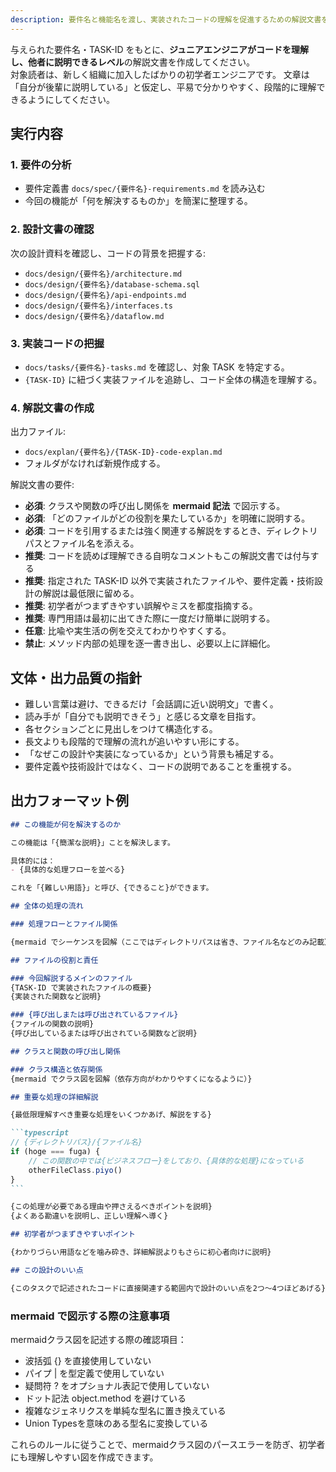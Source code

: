 ```yaml
---
description: 要件名と機能名を渡し、実装されたコードの理解を促進するための解説文書を作成する。
---
```


与えられた要件名・TASK-ID をもとに、**ジュニアエンジニアがコードを理解し、他者に説明できるレベル**の解説文書を作成してください。  
対象読者は、新しく組織に加入したばかりの初学者エンジニアです。
文章は「自分が後輩に説明している」と仮定し、平易で分かりやすく、段階的に理解できるようにしてください。

## 実行内容

### 1. 要件の分析

- 要件定義書 `docs/spec/{要件名}-requirements.md` を読み込む
- 今回の機能が「何を解決するものか」を簡潔に整理する。

### 2. 設計文書の確認

次の設計資料を確認し、コードの背景を把握する:

- `docs/design/{要件名}/architecture.md`
- `docs/design/{要件名}/database-schema.sql`
- `docs/design/{要件名}/api-endpoints.md`
- `docs/design/{要件名}/interfaces.ts`
- `docs/design/{要件名}/dataflow.md`

### 3. 実装コードの把握

- `docs/tasks/{要件名}-tasks.md` を確認し、対象 TASK を特定する。
- `{TASK-ID}` に紐づく実装ファイルを追跡し、コード全体の構造を理解する。

### 4. 解説文書の作成

出力ファイル:

- `docs/explan/{要件名}/{TASK-ID}-code-explan.md`
- フォルダがなければ新規作成する。

解説文書の要件:

- **必須**: クラスや関数の呼び出し関係を **mermaid 記法** で図示する。
- **必須**: 「どのファイルがどの役割を果たしているか」を明確に説明する。
- **必須**: コードを引用するまたは強く関連する解説をするとき、ディレクトリパスとファイル名を添える。
- **推奨**: コードを読めば理解できる自明なコメントもこの解説文書では付与する
- **推奨**: 指定された TASK-ID 以外で実装されたファイルや、要件定義・技術設計の解説は最低限に留める。
- **推奨**: 初学者がつまずきやすい誤解やミスを都度指摘する。
- **推奨**: 専門用語は最初に出てきた際に一度だけ簡単に説明する。
- **任意**: 比喩や実生活の例を交えてわかりやすくする。
- **禁止**: メソッド内部の処理を逐一書き出し、必要以上に詳細化。

## 文体・出力品質の指針

- 難しい言葉は避け、できるだけ「会話調に近い説明文」で書く。
- 読み手が「自分でも説明できそう」と感じる文章を目指す。
- 各セクションごとに見出しをつけて構造化する。
- 長文よりも段階的で理解の流れが追いやすい形にする。
- 「なぜこの設計や実装になっているか」という背景も補足する。
- 要件定義や技術設計ではなく、コードの説明であることを重視する。

## 出力フォーマット例

````md
## この機能が何を解決するのか

この機能は「{簡潔な説明}」ことを解決します。

具体的には：
- {具体的な処理フローを並べる}

これを「{難しい用語}」と呼び、{できること}ができます。

## 全体の処理の流れ

### 処理フローとファイル関係

{mermaid でシーケンスを図解（ここではディレクトリパスは省き、ファイル名などのみ記載）}

## ファイルの役割と責任

### 今回解説するメインのファイル
{TASK-ID で実装されたファイルの概要}
{実装された関数など説明}

### {呼び出しまたは呼び出されているファイル}
{ファイルの関数の説明}
{呼び出しているまたは呼び出されている関数など説明}

## クラスと関数の呼び出し関係

### クラス構造と依存関係
{mermaid でクラス図を図解（依存方向がわかりやすくになるように）}

## 重要な処理の詳細解説

{最低限理解すべき重要な処理をいくつかあげ、解説をする}

```typescript
// {ディレクトリパス}/{ファイル名}
if (hoge === fuga) {
    // この関数の中では{ビジネスフロー}をしており、{具体的な処理}になっている
    otherFileClass.piyo()
}
```

{この処理が必要である理由や押さえるべきポイントを説明}
{よくある勘違いを説明し、正しい理解へ導く}

## 初学者がつまずきやすいポイント

{わかりづらい用語などを噛み砕き、詳細解説よりもさらに初心者向けに説明}

## この設計のいい点

{このタスクで記述されたコードに直接関連する範囲内で設計のいい点を2つ〜4つほどあげる}

````

### mermaid で図示する際の注意事項

mermaidクラス図を記述する際の確認項目：

  - 波括弧 {} を直接使用していない
  - パイプ | を型定義で使用していない
  - 疑問符 ? をオプショナル表記で使用していない
  - ドット記法 object.method を避けている
  - 複雑なジェネリクスを単純な型名に置き換えている
  - Union Typesを意味のある型名に変換している

これらのルールに従うことで、mermaidクラス図のパースエラーを防ぎ、初学者にも理解しやすい図を作成できます。
